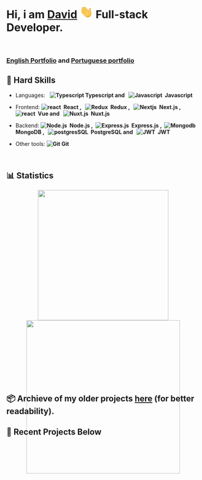 #  Hi, i am [David][weben] <img src="https://raw.githubusercontent.com/ABSphreak/ABSphreak/master/gifs/Hi.gif" width="35px"> Full-stack Developer.
  <br />

  ### [English Portfolio][weben]  and   [Portuguese portfolio][webpt]

## :wrench: Hard Skills

<ul>
<li>
  <p><span style={color:'orange'} >Languages: &nbsp;</span>
<strong>
<img alt="Typescript" width="26px" src="https://raw.githubusercontent.com/d1av/d1av/main/images/ts.png" /> Typescript and &nbsp;
<img alt="Javascript" width="26px" src="https://raw.githubusercontent.com/d1av/d1av/main/images/javascript.png" /> &nbsp;Javascript
</strong>
</p>
</li>
<li>

<p>

Frontend:
<strong>
<img alt="react" width="26px" src="https://raw.githubusercontent.com/d1av/d1av/main/images/react.png" />&nbsp; React , &nbsp;
<img alt="Redux" width="26px" src="https://raw.githubusercontent.com/d1av/d1av/main/images/redux.png" />&nbsp; Redux , &nbsp;
  <img alt="Nextjs" width="26px" src="https://raw.githubusercontent.com/d1av/d1av/main/images/next_logo.png" /> &nbsp;Next.js ,&nbsp;
<img alt="react" width="26px" src="https://raw.githubusercontent.com/d1av/d1av/main/images/vue.png" />&nbsp; Vue and &nbsp;
<img alt="Nuxt.js" width="26px" src="https://raw.githubusercontent.com/d1av/d1av/main/images/nuxt.png" /> &nbsp;Nuxt.js
</strong>
</p>
</li>
<li>
    <p>
Backend:
      <strong>
        <img alt="Node.js" width="26px" src="https://raw.githubusercontent.com/d1av/d1av/main/images/nodejs.png" />&nbsp; Node.js ,&nbsp;
        <img alt="Express.js" width="76px" src="https://raw.githubusercontent.com/d1av/d1av/main/images/express.png" />&nbsp; Express.js ,&nbsp;
        <img alt="Mongodb" width="26px" src="https://raw.githubusercontent.com/d1av/d1av/main/images/mongodb.png" />&nbsp; MongoDB , &nbsp;
        <img alt="postgresSQL" width="26px" src="https://raw.githubusercontent.com/d1av/d1av/main/images/postgresSQL.png" />&nbsp; PostgreSQL and &nbsp;
        <img alt="JWT" width="76px" src="https://raw.githubusercontent.com/d1av/d1av/main/images/jwt.png" /> &nbsp;JWT
      </strong>
    </p>
</li>

<li>
  <p>
Other tools:
  <strong>
      <img alt="Git" width="26px" src="https://raw.githubusercontent.com/d1av/d1av/main/images/git.png" /> Git
  </strong>
  </p>
</li>
</ul>
<!-- <img align="left" alt="Django" width="26px" src="https://raw.githubusercontent.com/d1av/d1av/main/images/django.png" />
<img align="left" alt="Python" width="26px" src="https://raw.githubusercontent.com/d1av/d1av/main/images/python.png" />
<img align="left" alt="Flutter" width="26px" src="https://raw.githubusercontent.com/d1av/d1av/main/images/flutter.png" /> -->

<br />

## 📊 Statistics

  <div align="center" style="height:500px;margin:0" >
  <img align="center" width="340px" height="340px" src="https://github-readme-stats.vercel.app/api/top-langs/?username=d1av&hide_border=true&langs_count=10&theme=radical&layout=compact" />
  <img align="center" width="400px" height="400px" src="https://github-readme-streak-stats.herokuapp.com?user=d1av&theme=radical&hide_border=true&date_format=j%20M%5B%20Y%5D" />
  </div>

## :package: Archieve of my older projects [here][archive] (for better readability).

## 📱 Recent Projects Below

</div>

[webpt]: https://d1av.github.io/
[archive]: https://github.com/Davi-Archive
[weben]: https://portfolio-davi.vercel.app/
